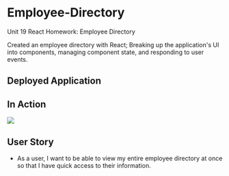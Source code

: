 # Employee-Directory

Unit 19 React Homework: Employee Directory

Created an employee directory with React; Breaking up the application's UI into components, managing component state, and responding to user events.

## Deployed Application

## In Action
![](https://media.giphy.com/media/hsDSEPTYs6Ggy4vmZj/giphy.gif)

## User Story

* As a user, I want to be able to view my entire employee directory at once so that I have quick access to their information.
